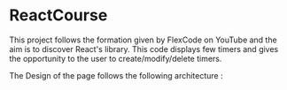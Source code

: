 # ReactCourse

This project follows the formation given by FlexCode on YouTube and the aim is to discover React's library.
This code displays few timers and gives the opportunity to the user to create/modify/delete timers. 

The Design of the page follows the following architecture :